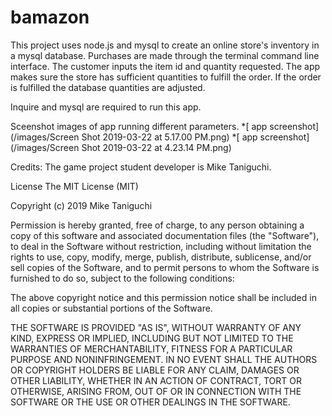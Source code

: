 # bamazon
This project uses node.js and mysql to create an online store's inventory in a mysql database. Purchases are made through the terminal command line interface. The customer inputs the item id and quantity requested. The app makes sure the store has sufficient quantities to fulfill the order. If the order is fulfilled the database quantities are adjusted.

Inquire and mysql are required to run this app.

Sceenshot images of app running different parameters.
*[ app screenshot](/images/Screen Shot 2019-03-22 at 5.17.00 PM.png)
*[ app screenshot](/images/Screen Shot 2019-03-22 at 4.23.14 PM.png)


Credits: The game project student developer is Mike Taniguchi.

License The MIT License (MIT)

Copyright (c) 2019 Mike Taniguchi

Permission is hereby granted, free of charge, to any person obtaining a copy of this software and associated documentation files (the "Software"), to deal in the Software without restriction, including without limitation the rights to use, copy, modify, merge, publish, distribute, sublicense, and/or sell copies of the Software, and to permit persons to whom the Software is furnished to do so, subject to the following conditions:

The above copyright notice and this permission notice shall be included in all copies or substantial portions of the Software.

THE SOFTWARE IS PROVIDED "AS IS", WITHOUT WARRANTY OF ANY KIND, EXPRESS OR IMPLIED, INCLUDING BUT NOT LIMITED TO THE WARRANTIES OF MERCHANTABILITY, FITNESS FOR A PARTICULAR PURPOSE AND NONINFRINGEMENT. IN NO EVENT SHALL THE AUTHORS OR COPYRIGHT HOLDERS BE LIABLE FOR ANY CLAIM, DAMAGES OR OTHER LIABILITY, WHETHER IN AN ACTION OF CONTRACT, TORT OR OTHERWISE, ARISING FROM, OUT OF OR IN CONNECTION WITH THE SOFTWARE OR THE USE OR OTHER DEALINGS IN THE SOFTWARE.